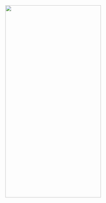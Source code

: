 <img src="https://github.com/senaerdem/12-Apps-for-iOS/assets/98752496/91920eb1-8303-4ae9-9052-0f7be995587c" width="300" height="600" />
